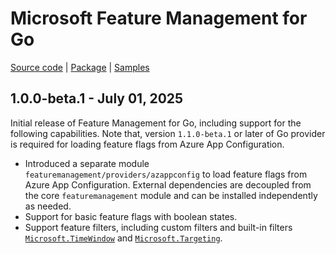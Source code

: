 # Microsoft Feature Management for Go

[Source code][source_code] | [Package][package] | [Samples][samples]

## 1.0.0-beta.1 - July 01, 2025

Initial release of Feature Management for Go, including support for the following capabilities. Note that, version `1.1.0-beta.1` or later of Go provider is required for loading feature flags from Azure App Configuration.

- Introduced a separate module `featuremanagement/providers/azappconfig` to load feature flags from Azure App Configuration. External dependencies are decoupled from the core `featuremanagement` module and can be installed independently as needed.
- Support for basic feature flags with boolean states.
- Support feature filters, including custom filters and built-in filters [`Microsoft.TimeWindow`](https://github.com/microsoft/FeatureManagement/blob/main/Schema/FeatureFilters/Microsoft.TimeWindow.v1.0.0.schema.json) and [`Microsoft.Targeting`](https://github.com/microsoft/FeatureManagement/blob/main/Schema/FeatureFilters/Microsoft.Targeting.v1.0.0.schema.json).

[source_code]: https://github.com/microsoft/FeatureManagement-Go
[package]: https://pkg.go.dev/github.com/microsoft/Featuremanagement-Go/featuremanagement
[samples]: https://github.com/microsoft/FeatureManagement-Go/tree/main/example